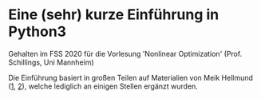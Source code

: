 # Eine (sehr) kurze Einführung in Python3

Gehalten im FSS 2020 für die Vorlesung 'Nonlinear Optimization' (Prof. Schillings, Uni Mannheim)

Die Einführung basiert in großen Teilen auf Materialien von Meik Hellmund ([1](http://www.math.uni-leipzig.de/~hellmund/Vorlesung/pres19.pdf), [2](http://www.math.uni-leipzig.de/~hellmund/Vorlesung/numpy2.html)), welche lediglich an einigen Stellen ergänzt wurden.

